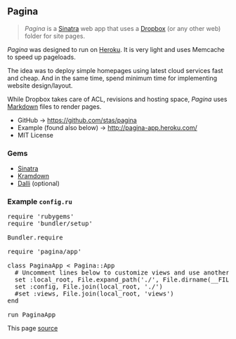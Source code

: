 ## Pagina

>*Pagina* is a [Sinatra](http://www.sinatrarb.com/) web app that uses
a [Dropbox](http://dropbox.com) (or any other web) folder for site pages.

*Pagina* was designed to run on [Heroku](http://heroku.com).
It is very light and uses Memcache to speed up pageloads.

The idea was to deploy simple homepages using latest cloud services
fast and cheap. And in the same time, spend minimum time for implementing
website design/layout.

While Dropbox takes care of ACL, revisions and hosting space, _Pagina_ uses
[Markdown](http://kramdown.rubyforge.org/quickref.html) files to render pages.

 * GitHub &rarr; https://github.com/stas/pagina
 * Example (found also below) &rarr; http://pagina-app.heroku.com/
 * MIT License

### Gems
* [Sinatra](http://www.sinatrarb.com/)
* [Kramdown](http://kramdown.rubyforge.org)
* [Dalli](https://github.com/mperham/dalli) (optional)

### Example `config.ru`
<pre>
require 'rubygems'
require 'bundler/setup'

Bundler.require

require 'pagina/app'

class PaginaApp < Pagina::App
  # Uncomment lines below to customize views and use another config file
  set :local_root, File.expand_path('./', File.dirname(__FILE__))
  set :config, File.join(local_root, './')
  #set :views, File.join(local_root, 'views')
end

run PaginaApp
</pre>

This page [source](http://dl.dropbox.com/u/20301790/Pagina/index.txt)